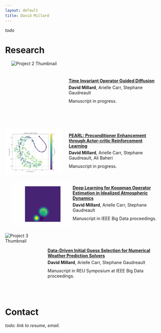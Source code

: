 ```yaml
---
layout: default
title: David Millard
---
```


*todo*

# Research

<div style="display: flex; align-items: center; margin-bottom: 20px;">
  <img src="unet_01_pred_operator_base_conds.gif" alt="Project 2 Thumbnail" style="margin-left: 20px; width: 200px; height: 200px;">
  <div style="text-align: left; display: flex; flex-direction: column; justify-content: center;">
    <a href="https://github.com/yourusername/project2"><strong>Time Invariant Operator Guided Diffusion</strong></a>
    <p style="margin: 5px 0;"><b>David Millard</b>, Arielle Carr, Stephane Gaudreault</p>
    <p style="margin: 5px 0;">Manuscript in progress.</p>
  </div>
</div>

<div style="display: flex; align-items: center; margin-bottom: 20px;">
  <img src="cond.png" alt="Project 3 Thumbnail" style="margin-right: 20px; width: 200px; height: 150px;">
  <div style="text-align: left; display: flex; flex-direction: column; justify-content: center;">
    <a href="https://github.com/yourusername/project1"><strong>PEARL: Preconditioner Enhancement through Actor-critic Reinforcement Learning</strong></a>
    <p style="margin: 5px 0;"><b>David Millard</b>, Arielle Carr, Stephane Gaudreault, Ali Baheri</p>
    <p style="margin: 5px 0;">Manuscript in progress.</p>
  </div>
</div>

<div style="display: flex; align-items: center; margin-bottom: 20px;">
  <img src="pred.gif" alt="Project 2 Thumbnail" style="margin-left: 20px; width: 200px; height: 150px;">
  <div style="text-align: left; display: flex; flex-direction: column; justify-content: center;">
    <a href="https://github.com/yourusername/project2"><strong>Deep Learning for Koopman Operator Estimation in Idealized Atmospheric Dynamics</strong></a>
    <p style="margin: 5px 0;"><b>David Millard</b>, Arielle Carr, Stephane Gaudreault</p>
    <p style="margin: 5px 0;">Manuscript in IEEE Big Data proceedings.</p>
  </div>
</div>

<div style="display: flex; align-items: center; margin-bottom: 20px;">
  <img src="gaussbubble.gif" alt="Project 3 Thumbnail" style="margin-right: 20px; width: 170px; height: 200px;">
  <div style="text-align: left; display: flex; flex-direction: column; justify-content: center;">
    <a href="https://github.com/yourusername/project3"><strong>Data-Driven Initial Guess Selection for Numerical Weather Prediction Solvers</strong></a>
    <p style="margin: 5px 0;"><b>David Millard</b>, Arielle Carr, Stephane Gaudreault</p>
    <p style="margin: 5px 0;">Manuscript in REU Symposium at IEEE Big Data proceedings.</p>
  </div>
</div>

# Contact
*todo: link to resume, email.*
